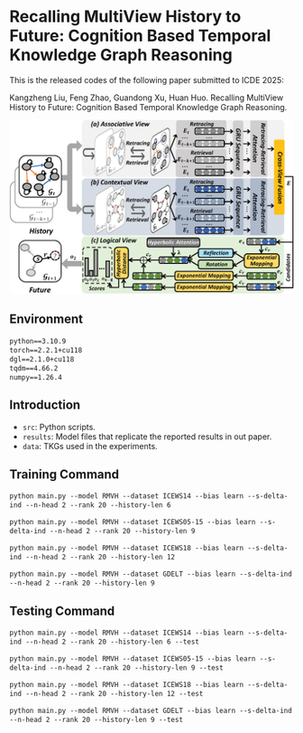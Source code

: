 # Recalling MultiView History to Future: Cognition Based Temporal Knowledge Graph Reasoning

This is the released codes of the following paper submitted to ICDE 2025:

Kangzheng Liu, Feng Zhao, Guandong Xu, Huan Huo. Recalling MultiView History to Future: Cognition Based Temporal Knowledge Graph Reasoning.

![RMVH](https://github.com/Liudaxian1/FIG/blob/main/RMVH.png)

## Environment

```shell
python==3.10.9
torch==2.2.1+cu118
dgl==2.1.0+cu118
tqdm==4.66.2
numpy==1.26.4
```

## Introduction

- ``src``: Python scripts.
- ``results``: Model files that replicate the reported results in out paper.
- ``data``: TKGs used in the experiments.

## Training Command

```shell
python main.py --model RMVH --dataset ICEWS14 --bias learn --s-delta-ind --n-head 2 --rank 20 --history-len 6
```

```shell
python main.py --model RMVH --dataset ICEWS05-15 --bias learn --s-delta-ind --n-head 2 --rank 20 --history-len 9
```

```shell
python main.py --model RMVH --dataset ICEWS18 --bias learn --s-delta-ind --n-head 2 --rank 20 --history-len 12
```

```shell
python main.py --model RMVH --dataset GDELT --bias learn --s-delta-ind --n-head 2 --rank 20 --history-len 9
```

## Testing Command

```shell
python main.py --model RMVH --dataset ICEWS14 --bias learn --s-delta-ind --n-head 2 --rank 20 --history-len 6 --test
```

```shell
python main.py --model RMVH --dataset ICEWS05-15 --bias learn --s-delta-ind --n-head 2 --rank 20 --history-len 9 --test
```

```shell
python main.py --model RMVH --dataset ICEWS18 --bias learn --s-delta-ind --n-head 2 --rank 20 --history-len 12 --test
```

```shell
python main.py --model RMVH --dataset GDELT --bias learn --s-delta-ind --n-head 2 --rank 20 --history-len 9 --test
```
